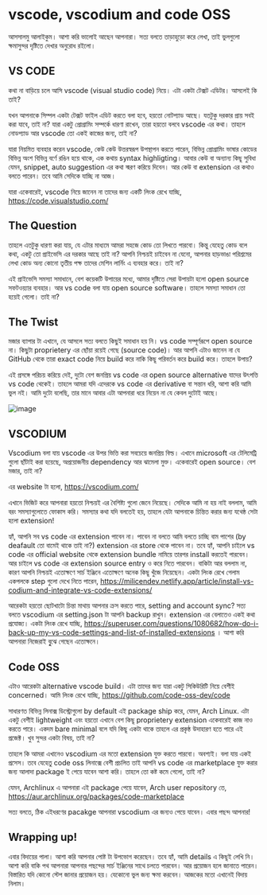 # vscode, vscodium and code OSS

আসসালমু আলাইকুম। আশা করি ভালোই আছেন আপনারা। সত্য বলতে তাড়াহুড়ো করে লেখা, তাই ভুলগুলো ক্ষমাসুন্দর দৃষ্টিতে দেখার অনুরোধ রইলো।

## VS CODE

কথা না বাড়িয়ে চলে আসি vscode (visual studio code) নিয়ে। এটা একটা টেক্সট এডিটর। আসলেই কি তাই?

যখন আপনাকে সিম্পল একটা টেক্সট ফাইল এডিট করতে বলা হবে, হয়তো নোটপ্যাড আছে। যতটুকু দরকার প্রায় সবই করা যাবে, তাই না? যারা একটু প্রোগ্রামিং সম্পর্কে ধারণা রাখেন, তারা হয়তো বলবে vscode এর কথা। তাহলে নোডপ্যাড আর vscode তো একই কাজের জন্য, তাই না?

যারা নিয়মিত ব্যবহার করেন vscode, কেউ কেউ উত্তরস্বরূপ উপস্থাপন করতে পারেন, বিভিন্ন প্রোগ্রামিং ভাষার কোডের বিভিন্ন অংশ বিভিন্ন বর্ণে রঙিন হয়ে থাকে, এক কথায় syntax highligting। আবার কেউ বা অন্যান্য কিছূ সুবিধা যেমন, snippet, auto suggestion এর কথা স্মরণ করিয়ে দিবেন। আর কেউ বা extension এর কথাও বলতে পারেন। তবে আমি সেদিকে যাচ্ছি না আজ।

যারা একেবারেই, vscode নিয়ে জানেন না তাদের জন্য একটি লিংক রেখে যাচ্ছি,
https://code.visualstudio.com/


## The Question

তাহলে এতটুকু ধারণা করা যায়, যে এটার মাধ্যমে আমরা সহজে কোড তো লিখতে পারবো। কিন্তু যেহেতু কোড বলে কথা, একটু তো প্রাইভেসি এর দরকার আছে তাই না? আপনি নিশ্চয়ই চাইবেন না যেনো, আপনার হাড়ভাঙা পরিশ্রমের লেখা কোড অন্য কোনো তৃতীয় পক্ষ তাদের মেশিন লার্নিং এ ব্যবহার করে। তাই না?

এই প্রাইভেসি সমস্যা সমাধানে, বেশ কয়েকটি উপায়ের মধ্যে, আমার দৃষ্টিতে সেরা উপায়টা হলো open source সফটওয়্যার ব্যবহার। আর vs code বলা যায় open source software। তাহলে সমস্যা সমাধান তো হয়েই গেলো। তাই না?

## The Twist

মজার ব্যাপার টা এখানে, যে আসলে সত্য বলতে কিছুই সমাধান হয় নি। vs code সম্পূর্ণরূপে open source না। কিছুটা proprietery এর ছোঁয়া রয়েই গেছে (source code)। আর আপনি এটাও জানেন না যে GitHub থেকে তারা exact code নিয়ে build করে নাকি কিছূ পরিবর্তন করে build করে। তাহলে উপায়?

এই প্রসঙ্গে পরিচয় করিয়ে দেই, দুটো বেশ জনপ্রিয় vs code এর open source alternative যাদের উৎপত্তি vs code থেকেই। তাহলে আমরা যদি এদেরকে vs code এর derivative বা সন্তান ধরি, আশা করি আমি ভুল নই। আমি দুটো বলেছি, তার মানে আবার এটা আপনারা ধরে নিয়েন না যে কেবল দুটোই আছে।

![image](https://github.com/SharafatKarim/logs/assets/93897936/d1e828ac-7f47-4ed4-9311-8eca30901b92)

## VSCODIUM

Vscodium বলা যায় vscode এর উপর ভিত্তি করা সবচেয়ে জনপ্রিয় বিল্ড। এখানে microsoft এর টেলিমেট্রি গুলো ছাঁটাই করা হয়েছে, অপ্রয়োজনীয় dependency আর ঝামেলা মুক্ত। একেবারেই open source। বেশ মজার, তাই না?

এর website টা হলো, https://vscodium.com/


এখানে ভিজিট করে আপনারা হয়তো নিশ্চয়ই এর বৈশিষ্ট্য গুলো জেনে নিয়েছে। সেদিকে আমি না হয় নাই বললাম, আমি বরং সমস্যাগুলোতে ফোকাস করি। সমস্যার কথা যদি বলতেই হয়, তাহলে যেটা আপনাকে চিন্তিত করার জন্য যথেষ্ঠ সেটা হলো extension!

হ্যাঁ, আপনি সব vs code এর extension পাবেন না। পাবেন না বলতে আমি বলতে চাচ্ছি বাম পাশের (by deafault তো বামেই থাকে তাই না?) extension এর store থেকে পাবেন না। তবে হ্যাঁ, আপনি চাইলে vs code এর official website থেকে extension bundle নামিয়ে তারপর install করতেই পারবেন। আর চাইলে vs code এর extension source entry ও করে নিতে পারবেন। বাকিটা আর বললাম না, কারণ আপনি নিশ্চয়ই এতোক্ষণে সার্চ ইঞ্জিনে এতোক্ষণে অনেক কিছূ খুঁজে নিয়েছেন। একটা লিংক রেখে গেলাম একপলকে step গুলো দেখে নিতে পারেন, https://milicendev.netlify.app/article/install-vs-codium-and-integrate-vs-code-extensions/


আরেকটা হয়তো ছোটখাটো চিন্তা মাথায় আপনার ক্রস করতে পারে, setting and account sync? সত্য বলতে vscodium এর setting.json টা আপনি backup রাখুন। extension এর বেলাতেও একই কথা প্রযোজ্য। একটা লিংক রেখে যাচ্ছি, https://superuser.com/questions/1080682/how-do-i-back-up-my-vs-code-settings-and-list-of-installed-extensions । আশা করি আপনারা নিজেরাই বুৃঝে গেছেন এতোক্ষনে।

## Code OSS

এটাও আরেকটা alternative vscode build। এটা তাদের জন্য যারা একটু সিকিউরিটি নিয়ে বেশীই concerned। আমি লিংক রেখে যাচ্ছি, https://github.com/code-oss-dev/code


সাধারণত বিভিন্ন লিনাক্স ডিস্ট্রোগুলো by default এই package ship করে, যেমন, Arch Linux. এটা একটু বেশীই lightweight এবং হয়তো এখানে বেশ কিছূ proprietery extension একেবারেই কাজ নাও করতে পারে। একদম bare minimal বলে যদি কিছূ একটা থাকে তাহলে এর প্রকৃষ্ঠ উদাহারণ হতে পারে এই প্রজেক্ট। খুব সুন্দর একটা বিষয়, তাই না?

তাহলে কি আমরা এখানেও vscodium এর মতো extension যুক্ত করতে পারবো। অবশ্যই। বলা যায় একই প্রসেস। তবে যেহেতু code oss লিনাক্সে বেশী প্রচলিত তাই আপনি vs code এর marketplace যুক্ত করার জন্য আলাদা package ই পেয়ে যাবেন আশা করি। তাহলে তো কষ্ট কমে গেলো, তাই না?

যেমন, Archlinux এ আপনারা এই package পেয়ে যাবেন, Arch user repository তে, https://aur.archlinux.org/packages/code-marketplace


সত্য বলতে, ঠিক এইধরণের pacakge আপনারা vscodium এর জন্যও পেয়ে যাবেন। এবার পছন্দ আপনার!

## Wrapping up!

এবার বিদায়ের পালা। আশা করি আপনার পোষ্ট টা উপভোগ করেছেন। তবে হ্যাঁ, আমি details এ কিছূই লেখি নি। আশা করি বাকি পথ আপনারা আপনার পছন্দের সার্চ ইঞ্জিনের সাথে চলতে পারবেন। আর প্রয়োজন হলে জানাতে পারেন। বিস্তারিত যদি কোনো স্টেপ জানার প্রয়োজন হয়। যেকোনো ভুল জন্য ক্ষমা করবেন। আজকের মতো এখানেই বিদায় নিলাম।

